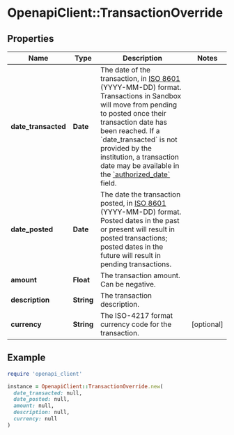 # OpenapiClient::TransactionOverride

## Properties

| Name | Type | Description | Notes |
| ---- | ---- | ----------- | ----- |
| **date_transacted** | **Date** | The date of the transaction, in [ISO 8601](https://wikipedia.org/wiki/ISO_8601) (YYYY-MM-DD) format. Transactions in Sandbox will move from pending to posted once their transaction date has been reached. If a &#x60;date_transacted&#x60; is not provided by the institution, a transaction date may be available in the [&#x60;authorized_date&#x60;](https://plaid.com/docs/api/products/#transactions-get-response-transactions-authorized-date) field. |  |
| **date_posted** | **Date** | The date the transaction posted, in [ISO 8601](https://wikipedia.org/wiki/ISO_8601) (YYYY-MM-DD) format. Posted dates in the past or present will result in posted transactions; posted dates in the future will result in pending transactions. |  |
| **amount** | **Float** | The transaction amount. Can be negative. |  |
| **description** | **String** | The transaction description. |  |
| **currency** | **String** | The ISO-4217 format currency code for the transaction. | [optional] |

## Example

```ruby
require 'openapi_client'

instance = OpenapiClient::TransactionOverride.new(
  date_transacted: null,
  date_posted: null,
  amount: null,
  description: null,
  currency: null
)
```

